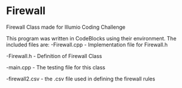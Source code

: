 # Firewall
Firewall Class made for Illumio Coding Challenge

This program was written in CodeBlocks using their environment.
The included files are:
  -Firewall.cpp - Implementation file for Firewall.h
  
  -Firewall.h - Definition of Firewall Class
  
  -main.cpp - The testing file for this class
  
  -firewall2.csv - the .csv file used in defining the firewall rules
  
